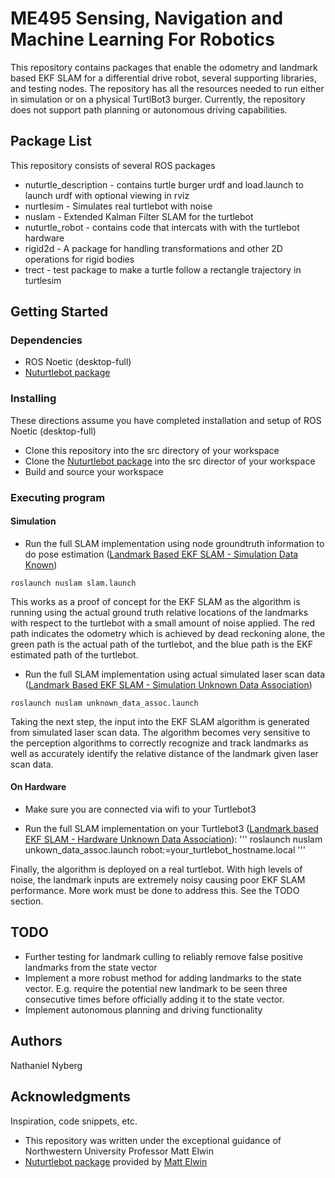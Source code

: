 # ME495 Sensing, Navigation and Machine Learning For Robotics

This repository contains packages that enable the odometry and landmark based EKF SLAM for a differential drive robot, several supporting libraries, and testing nodes. The repository has all the resources needed to run either in simulation or on a physical TurtlBot3 burger. Currently, the repository does not support path planning or autonomous driving capabilities.

## Package List

This repository consists of several ROS packages
- nuturtle_description - contains turtle burger urdf and load.launch to launch urdf with optional viewing in rviz
- nurtlesim - Simulates real turtlebot with noise
- nuslam - Extended Kalman Filter SLAM for the turtlebot
- nuturtle_robot - contains code that intercats with with the turtlebot hardware
- rigid2d - A package for handling transformations and other 2D operations for rigid bodies
- trect - test package to make a turtle follow a rectangle trajectory in turtlesim

## Getting Started

### Dependencies

* ROS Noetic (desktop-full)
* [Nuturtlebot package](https://github.com/ME495-Navigation/nuturtlebot.git)

### Installing

These directions assume you have completed installation and setup of ROS Noetic (desktop-full)

* Clone this repository into the src directory of your workspace
* Clone the [Nuturtlebot package](https://github.com/ME495-Navigation/nuturtlebot.git) into the src director of your workspace
* Build and source your workspace

### Executing program

#### Simulation

* Run the full SLAM implementation using node groundtruth information to do pose estimation ([Landmark Based EKF SLAM - Simulation Data Known](https://youtu.be/KneLeDTZ0w8))
```
roslaunch nuslam slam.launch
```


This works as a proof of concept for the EKF SLAM as the algorithm is running using the actual ground truth relative locations of the landmarks with respect to the turtlebot with a small amount of noise applied. The red path indicates the odometry which is achieved by dead reckoning alone, the green path is the actual path of the turtlebot, and the blue path is the EKF estimated path of the turtlebot.

* Run the full SLAM implementation using actual simulated laser scan data ([Landmark Based EKF SLAM - Simulation Unknown Data Association](https://youtu.be/sqKf19MjhSI))
```
roslaunch nuslam unknown_data_assoc.launch
```

Taking the next step, the input into the EKF SLAM algorithm is generated from simulated laser scan data. The algorithm becomes very sensitive to the perception algorithms to correctly recognize and track landmarks as well as accurately identify the relative distance of the landmark given laser scan data.

#### On Hardware

* Make sure you are connected via wifi to your Turtlebot3

* Run the full SLAM implementation on your Turtlebot3 ([Landmark based EKF SLAM - Hardware Unknown Data Association](https://youtu.be/Q8GBbYuN-bo)):
'''
roslaunch nuslam unkown_data_assoc.launch robot:=your_turtlebot_hostname.local
'''

Finally, the algorithm is deployed on a real turtlebot. With high levels of noise, the landmark inputs are extremely noisy causing poor EKF SLAM performance. More work must be done to address this. See the TODO section.

## TODO

* Further testing for landmark culling to reliably remove false positive landmarks from the state vector
* Implement a more robust method for adding landmarks to the state vector. E.g. require the potential new landmark to be seen three consecutive times before officially adding it to the state vector.
* Implement autonomous planning and driving functionality

## Authors

Nathaniel Nyberg

## Acknowledgments

Inspiration, code snippets, etc.
* This repository was written under the exceptional guidance of Northwestern University Professor Matt Elwin
* [Nuturtlebot package](https://github.com/ME495-Navigation/nuturtlebot.git) provided by [Matt Elwin](https://github.com/m-elwin)



